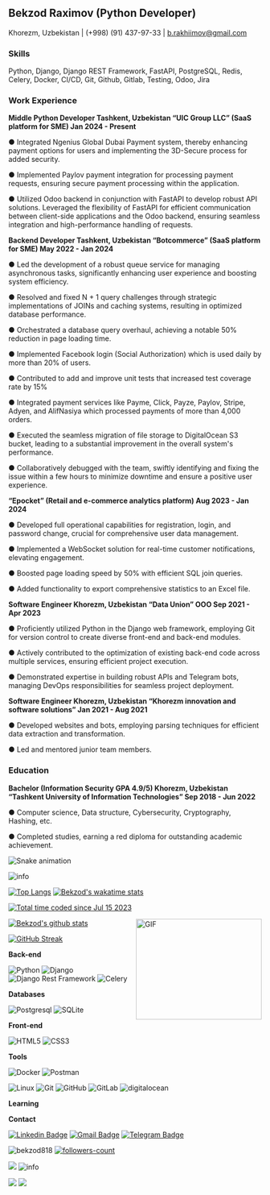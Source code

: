 ## Bekzod Raximov (Python Developer)
Khorezm, Uzbekistan | (+998) (91) 437-97-33 | b.rakhiimov@gmail.com

### Skills

Python, Django, Django REST Framework, FastAPI, PostgreSQL, Redis, Celery, Docker, CI/CD, Git, Github, Gitlab, Testing, Odoo, Jira

### Work Experience

**Middle Python Developer Tashkent, Uzbekistan “UIC Group LLC” (SaaS platform for SME) Jan 2024 - Present**

● Integrated Ngenius Global Dubai Payment system, thereby enhancing payment options for users and implementing the 3D-Secure process for added security.

● Implemented Paylov payment integration for processing payment requests, ensuring secure payment processing within the application.

● Utilized Odoo backend in conjunction with FastAPI to develop robust API solutions. Leveraged the flexibility of FastAPI for efficient communication between client-side applications and the Odoo backend, ensuring seamless integration and high-performance handling of requests.


**Backend Developer Tashkent, Uzbekistan “Botcommerce” (SaaS platform for SME) May 2022 - Jan 2024**

● Led the development of a robust queue service for managing asynchronous tasks, significantly enhancing user
experience and boosting system efficiency.

● Resolved and fixed N + 1 query challenges through strategic implementations of JOINs and caching systems,
resulting in optimized database performance.

● Orchestrated a database query overhaul, achieving a notable 50% reduction in page loading time.

● Implemented Facebook login (Social Authorization) which is used daily by more than 20% of users.

● Contributed to add and improve unit tests that increased test coverage rate by 15%

● Integrated payment services like Payme, Click, Payze, Paylov, Stripe, Adyen, and AlifNasiya which processed payments of
more than 4,000 orders.

● Executed the seamless migration of file storage to DigitalOcean S3 bucket, leading to a substantial improvement in
the overall system's performance.

● Collaboratively debugged with the team, swiftly identifying and fixing the issue within a few hours to minimize
downtime and ensure a positive user experience.

**“Epocket” (Retail and e-commerce analytics platform) Aug 2023 - Jan 2024**

● Developed full operational capabilities for registration, login, and password change, crucial for comprehensive user
data management.

● Implemented a WebSocket solution for real-time customer notifications, elevating engagement.

● Boosted page loading speed by 50% with efficient SQL join queries.

● Added functionality to export comprehensive statistics to an Excel file.

**Software Engineer Khorezm, Uzbekistan “Data Union” OOO Sep 2021 - Apr 2023**

● Proficiently utilized Python in the Django web framework, employing Git for version control to create diverse
front-end and back-end modules.

● Actively contributed to the optimization of existing back-end code across multiple services, ensuring efficient project
execution.

● Demonstrated expertise in building robust APIs and Telegram bots, managing DevOps responsibilities for seamless
project deployment.

**Software Engineer Khorezm, Uzbekistan “Khorezm innovation and software solutions” Jan 2021 - Aug 2021**

● Developed websites and bots, employing parsing techniques for efficient data extraction and transformation.

● Led and mentored junior team members.

### Education

**Bachelor (Information Security GPA 4.9/5) Khorezm, Uzbekistan “Tashkent University of Information Technologies” Sep 2018 - Jun 2022**

● Computer science, Data structure, Cybersecurity, Cryptography, Hashing, etc.

● Completed studies, earning a red diploma for outstanding academic achievement.

![Snake animation](https://github.com/mirsaid-mirzohidov/mirsaid-mirzohidov/blob/output/github-contribution-grid-snake.svg)

<img src="https://github-profile-summary-cards.vercel.app/api/cards/profile-details?username=bekzod818&theme=github_dark" alt="info">

[![Top Langs](https://github-readme-stats.vercel.app/api/top-langs/?username=bekzod818&theme=github_dark&show_icons=true)](https://github.com/bekzod818/) [![Bekzod's wakatime stats](https://github-readme-stats.vercel.app/api/wakatime?username=bekzod818&theme=github_dark&layout=compact)](https://wakatime.com/@c456c315-79a0-4119-8f29-54399483d36a)

<a href="https://wakatime.com/@c456c315-79a0-4119-8f29-54399483d36a"><img src="https://wakatime.com/badge/user/c456c315-79a0-4119-8f29-54399483d36a.svg" alt="Total time coded since Jul 15 2023" /></a>


<img align="right" alt="GIF" src="https://user-images.githubusercontent.com/5355808/139111924-210cc6fa-9fb1-4dac-929d-6324a5836a92.gif" width="250" height="200" />

[![Bekzod's github stats](https://github-readme-stats.vercel.app/api?username=bekzod818&theme=github_dark&show_icons=true)](https://github.com/bekzod818/)
<!-- Readme Docs: https://github.com/anuraghazra/github-readme-stats -->

[![GitHub Streak](https://github-readme-streak-stats.herokuapp.com?user=bekzod818&theme=tokyonight_duo&hide_border=true)](https://github.com/bekzod818/)
<!-- https://github.com/denvercoder1/github-readme-streak-stats -->



**Back-end**

![Python](https://img.shields.io/badge/-Python-black?style=flat-square&logo=Python)
![Django](https://img.shields.io/badge/-Django-0aad48?style=flat-square&logo=Django)
![Django Rest Framework](https://img.shields.io/badge/DRF-red?style=flat-square&logo=Django)
![Celery](https://img.shields.io/badge/-Celery-%2300C7B7?style=flat-square&logo=Celery)

**Databases**

![Postgresql](https://img.shields.io/badge/-Postgresql-%232c3e50?style=flat-square&logo=Postgresql)
![SQLite](https://img.shields.io/badge/-Sqlite-%232c3e50?style=flat-square&logo=Sqlite)

**Front-end**

![HTML5](https://img.shields.io/badge/-HTML5-%23E44D27?style=flat-square&logo=html5&logoColor=ffffff)
![CSS3](https://img.shields.io/badge/-CSS3-%231572B6?style=flat-square&logo=css3)

**Tools**

![Docker](https://img.shields.io/badge/-Docker-46a2f1?style=flat-square&logo=docker&logoColor=white)
![Postman](https://img.shields.io/badge/Postman-FCA121?style=flat-square&logo=postman)

![Linux](https://img.shields.io/badge/Linux-black?style=flat-square&logo=linux)
![Git](https://img.shields.io/badge/-Git-black?style=flat-square&logo=git)
![GitHub](https://img.shields.io/badge/-GitHub-181717?style=flat-square&logo=github)
![GitLab](https://img.shields.io/badge/-GitLab-FCA121?style=flat-square&logo=gitlab)
<img src="https://img.shields.io/badge/Digital_Ocean-0080FF?style=for-the-badge&logo=DigitalOcean&logoColor=white" alt="digitalocean" />

**Learning**

**Contact**

[![Linkedin Badge](https://img.shields.io/badge/-Linkedin-blue?style=flat-square&logo=Linkedin&logoColor=white&link=https://www.linkedin.com/in/bekzod-raximov-505b441a9/)](https://www.linkedin.com/in/bekzod-raximov-505b441a9/)
[![Gmail Badge](https://img.shields.io/badge/-Gmail-c14438?style=flat-square&logo=Gmail&logoColor=white&link=mailto:b.rakhiimov@gmail.com)](mailto:b.rakhiimov@gmail.com)
[![Telegram Badge](https://img.shields.io/badge/-Telegram-blue?style=flat-square&logo=Telegram&logoColor=white&link=https://t.me/BekzodRakhimov)](https://t.me/BekzodRakhimov)

<p> 
<img src="https://komarev.com/ghpvc/?username=bekzod818&color=brightgreen" alt="bekzod818"/>
<a href="https://github.com/bekzod818?tab=followers">
    <img src="https://img.shields.io/github/followers/bekzod818?label=Followers&style=social" alt="followers-count">
</a>

</p>
<img src="https://activity-graph.herokuapp.com/graph?username=bekzod818&theme=xcode" />
<!-- <img src="https://raw.githubusercontent.com/muhiqsimui/muhiqsimui/output/github-contribution-grid-snake.svg"we> -->

<img src="https://github-profile-trophy.vercel.app/?username=bekzod818&margin-w=5&theme=radical" alt="info" />

<p>
  <img src="https://img.icons8.com/ios/96/26e07f/django.png"/>
<img src="https://img.icons8.com/color/96/000000/postgreesql.png"/>
</p>
